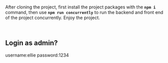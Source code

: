 </br>

<p>
After cloning the project, first install the project packages with the <strong><code>npm i</code></strong> command, then use <strong><code>npm run concurrently</code></strong> to run the backend and front end of the project concurrently. Enjoy the project.
</p>

</br>

## Login as admin?

username:ellie
password:1234


